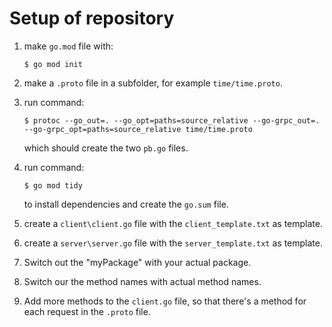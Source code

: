 # Setup of repository

1. make ``go.mod`` file with:

    ``$ go mod init``

2. make a ``.proto`` file in a subfolder, for example ``time/time.proto``.
3. run command:

    ``$ protoc --go_out=. --go_opt=paths=source_relative --go-grpc_out=. --go-grpc_opt=paths=source_relative time/time.proto``

    which should create the two ``pb.go`` files.
4. run command:

    ``$ go mod tidy``

    to install dependencies and create the ``go.sum`` file.
5. create a ``client\client.go`` file with the ``client_template.txt`` as template.
6. create a ``server\server.go`` file with the ``server_template.txt`` as template.
7. Switch out the "myPackage" with your actual package.
8. Switch our the method names with actual method names.
9. Add more methods to the ``client.go`` file, so that there's a method for each request in the ``.proto`` file.
